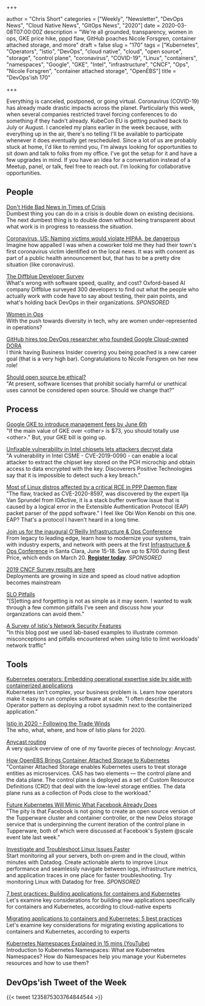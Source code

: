 +++

author = "Chris Short"
categories = ["Weekly", "Newsletter", "DevOps News", "Cloud Native News", "GitOps News", "2020"]
date = 2020-03-08T07:00:00Z
description = "We're all grounded, transparency, women in ops, GKE price hike, pppd flaw, GitHub poaches Nicole Forsgren, container attached storage, and more"
draft = false
slug = "170"
tags = ["Kubernetes", "Operators", "Istio", "DevOps", "cloud native", "cloud", "open source", "storage", "control plane", "coronavirus", "COVID-19", "Linux", "containers", "namespaces", "Google", "GKE", "Intel", "infrastructure", "CNCF", "Ops", "Nicole Forsgren", "container attached storage", "OpenEBS"]
title = "DevOps'ish 170"

+++

Everything is canceled, postponed, or going virtual. Coronavirus (COVID-19) has already made drastic impacts across the planet. Particularly this week, when several companies restricted travel forcing conferences to do something if they hadn't already. KubeCon EU is getting pushed back to July or August. I canceled my plans earlier in the week because, with everything up in the air, there's no telling I'll be available to participate whenever it does eventually get rescheduled. Since a lot of us are probably stuck at home, I'd like to remind you, I'm always looking for opportunities to sit down and talk to folks from my office. I've got the setup for it and have a few upgrades in mind. If you have an idea for a conversation instead of a Meetup, panel, or talk, feel free to reach out. I'm looking for collaborative opportunities.

## People

[Don't Hide Bad News in Times of Crisis](https://hbr.org/2020/03/dont-hide-bad-news-in-times-of-crisis)  
Dumbest thing you can do in a crisis is double down on existing decisions. The next dumbest thing is to double down without being transparent about what work is in progress to reassess the situation.

[Coronavirus, US: Naming victims would violate HIPAA, be dangerous](https://www.usatoday.com/story/news/nation/2020/03/06/coronavirus-us-naming-victims-would-violate-hipaa-dangerous/4964498002/)  
Imagine how appalled I was when a coworker told me they had their town's first coronavirus victim identified on the local news. It was with consent as part of a public health announcement but, that has to be a pretty dire situation (like coronavirus).

[The Diffblue Developer Survey](https://www.diffblue.com/Education/research_papers/2019-diffblue-developer-survey/?utm_source=newsletter&utm_medium=email&utm_campaign=DevOpsIsh)  
What's wrong with software speed, quality, and cost? Oxford-based AI company Diffblue surveyed 300 developers to find out what the people who actually work with code have to say about testing, their pain points, and what's holding back DevOps in their organizations. *SPONSORED*

[Women in Ops](https://www.redhat.com/sysadmin/women-ops)  
With the push towards diversity in tech, why are women under-represented in operations?

[GitHub hires top DevOps researcher who founded Google Cloud-owned DORA](https://www.businessinsider.com/github-hires-nicole-forsgren-devops-researcher-google-cloud-dora-2020-3)  
I think having Business Insider covering you being poached is a new career goal (that is a very high bar). Congratulations to Nicole Forsgren on her new role!

[Should open source be ethical?](https://www.infoworld.com/article/3530300/should-open-source-be-ethical.html)  
"At present, software licenses that prohibit socially harmful or unethical uses cannot be considered open source. Should we change that?"

## Process

[Google GKE to introduce management fees by June 6th](https://www.reddit.com/r/kubernetes/comments/fdgblk/google_gke_to_introduce_management_fees_by_june/)  
"If the main value of GKE over \<other\> is $73, you should totally use \<other\>." But, your GKE bill is going up.

[Unfixable vulnerability in Intel chipsets lets attackers decrypt data](https://www.scmagazineuk.com/unfixable-vulnerability-intel-chipsets-lets-attackers-decrypt-data/article/1676112)  
"A vulnerability in Intel CSME - CVE-2019-0090 - can enable a local attacker to extract the chipset key stored on the PCH microchip and obtain access to data encrypted with the key. Discoverers Positive Technologies say that it is impossible to detect such a key breach."

[Most of Linux distros affected by a critical RCE in PPP Daemon flaw](https://securityaffairs.co/wordpress/99043/hacking/linux-rce-ppp-daemon-flaw.html)  
"The flaw, tracked as CVE-2020-8597, was discovered by the expert Ilja Van Sprundel from IOActive, it is a stack buffer overflow issue that is caused by a logical error in the Extensible Authentication Protocol (EAP) packet parser of the pppd software." I feel like Obi Won Kenobi on this one. EAP? That's a protocol I haven't heard in a long time.

[Join us for the inaugural O'Reilly Infrastructure & Ops Conference](https://conferences.oreilly.com/infrastructure-ops/io-ca?utm_medium=paid+media&utm_source=devopsish&utm_campaign=ioca20&utm_content=paid+devopsish+march+9)  
From legacy to leading edge, learn how to modernize your systems, train with industry experts, and network with peers at the first [Infrastructure & Ops Conference](https://conferences.oreilly.com/infrastructure-ops/io-ca?utm_medium=paid+media&utm_source=devopsish&utm_campaign=ioca20&utm_content=paid+devopsish+march+9) in Santa Clara, June 15-18. Save up to $700 during Best Price, which ends on March 20. [**Register today**](https://conferences.oreilly.com/infrastructure-ops/io-ca?utm_medium=paid+media&utm_source=devopsish&utm_campaign=ioca20&utm_content=paid+devopsish+march+9). *SPONSORED*

[2019 CNCF Survey results are here](https://www.cncf.io/blog/2020/03/04/2019-cncf-survey-results-are-here-deployments-are-growing-in-size-and-speed-as-cloud-native-adoption-becomes-mainstream/)  
Deployments are growing in size and speed as cloud native adoption becomes mainstream

[SLO Pitfalls](https://www.linkedin.com/pulse/slo-pitfalls-femi-agbabiaka/)  
"[S]etting and forgetting is not as simple as it may seem. I wanted to walk through a few common pitfalls I've seen and discuss how your organizations can avoid them."

[A Survey of Istio's Network Security Features](https://research.nccgroup.com/2020/03/04/a-survey-of-istios-network-security-features/)  
"In this blog post we used lab-based examples to illustrate common misconceptions and pitfalls encountered when using Istio to limit workloads' network traffic"

## Tools

[Kubernetes operators: Embedding operational expertise side by side with containerized applications](https://www.redhat.com/sysadmin/kubernetes-operators)  
Kubernetes isn't complex, your business problem is. Learn how operators make it easy to run complex software at scale. "I often describe the Operator pattern as deploying a robot sysadmin next to the containerized application."

[Istio in 2020 - Following the Trade Winds](https://istio.io/blog/2020/tradewinds-2020/)  
The who, what, where, and how of Istio plans for 2020.

[Anycast routing](https://blog.baturin.org/anycast-routing.html)  
A very quick overview of one of my favorite pieces of technology: Anycast.

[How OpenEBS Brings Container Attached Storage to Kubernetes](https://thenewstack.io/how-openebs-brings-container-attached-storage-to-kubernetes/)  
"Container Attached Storage enables Kubernetes users to treat storage entities as microservices. CAS has two elements — the control plane and the data plane. The control plane is deployed as a set of Custom Resource Definitions (CRD) that deal with the low-level storage entities. The data plane runs as a collection of Pods close to the workload."

[Future Kubernetes Will Mimic What Facebook Already Does](https://www.nextplatform.com/2019/06/10/future-kubernetes-will-mimic-what-facebook-already-does/)  
"The pity is that Facebook is not going to create an open source version of the Tupperware cluster and container controller, or the new Delos storage service that is underpinning the current iteration of the control plane in Tupperware, both of which were discussed at Facebook's System @scale event late last week."

[Investigate and Troubleshoot Linux Issues Faster](https://www.datadoghq.com/dg/monitor/linux-monitoring/?utm_source=Advertisement&utm_medium=Advertisement&utm_campaign=DevOpsish-Newsletter03&utm_content=Linux)  
Start monitoring all your servers, both on-prem and in the cloud, within minutes with Datadog. Create actionable alerts to improve Linux performance and seamlessly navigate between logs, infrastructure metrics, and application traces in one place for faster troubleshooting. Try monitoring Linux with Datadog for free. *SPONSORED*

[7 best practices: Building applications for containers and Kubernetes](https://enterprisersproject.com/article/2020/3/kubernetes-best-practices-building-applications-containers)  
Let's examine key considerations for building new applications specifically for containers and Kubernetes, according to cloud-native experts

[Migrating applications to containers and Kubernetes: 5 best practices](https://enterprisersproject.com/article/2020/3/kubernetes-migrating-applications-containers-5-best-practices)  
Let's examine key considerations for migrating existing applications to containers and Kubernetes, according to experts

[Kubernetes Namespaces Explained in 15 mins (YouTube)](https://youtu.be/K3jNo4z5Jx8)  
Introduction to Kubernetes Namespaces: What are Kubernetes Namespaces? How do Namespaces help you manage your Kubernetes resources and how to use them?

## DevOps'ish Tweet of the Week

{{< tweet 1235875303764844544 >}}
